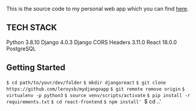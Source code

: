 This is the source code to my personal web app which you can find [here](https://fueledbyleroy.herokuapp.com).

## TECH STACK
Python 3.8.10
Django 4.0.3
Django CORS Headers 3.11.0
React 18.0.0
PostgreSQL

## Getting Started

`$ cd path/to/your/dev/folder`
`$ mkdir djangoreact`
`$ git clone https://github.com/leroysb/mydjangoapp`
`$ git remote remove origin`
`$ virtualenv -p python3`
`$ source venv/scripts/activate`
`$ pip install -r requirements.txt`
`$ cd react-frontend`
`$ npm install'
`$ cd ..'